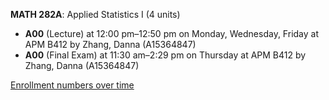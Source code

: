 **MATH 282A**: Applied Statistics I (4 units)

- **A00** (Lecture) at 12:00 pm–12:50 pm on Monday, Wednesday, Friday at APM B412 by Zhang, Danna (A15364847)
- **A00** (Final Exam) at 11:30 am–2:29 pm on Thursday at APM B412 by Zhang, Danna (A15364847)

[Enrollment numbers over time](./MATH282A.tsv)
